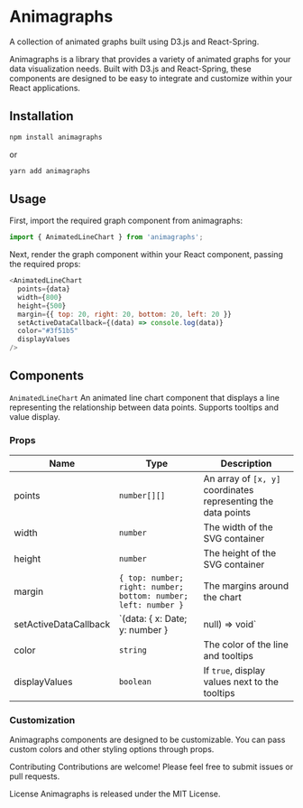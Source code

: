 # Animagraphs

A collection of animated graphs built using D3.js and React-Spring.

Animagraphs is a library that provides a variety of animated graphs for your data visualization needs. Built with D3.js and React-Spring, these components are designed to be easy to integrate and customize within your React applications.

## Installation

```bash
npm install animagraphs
```

or

```bash
yarn add animagraphs
```

## Usage

First, import the required graph component from animagraphs:

```javascript
import { AnimatedLineChart } from 'animagraphs';
```

Next, render the graph component within your React component, passing the required props:

```javascript
<AnimatedLineChart
  points={data}
  width={800}
  height={500}
  margin={{ top: 20, right: 20, bottom: 20, left: 20 }}
  setActiveDataCallback={(data) => console.log(data)}
  color="#3f51b5"
  displayValues
/>
```

## Components

`AnimatedLineChart`
An animated line chart component that displays a line representing the relationship between data points. Supports tooltips and value display.

### Props

| Name | Type | Description |
| --- | --- | --- |
| points | `number[][]` | An array of `[x, y]` coordinates representing the data points |
| width | `number` | The width of the SVG container |
| height | `number` | The height of the SVG container |
| margin | `{ top: number; right: number; bottom: number; left: number }` | The margins around the chart |
| setActiveDataCallback | `(data: { x: Date; y: number } | null) => void` | A callback function that is called with the active data point when hovering over the chart |
| color | `string` | The color of the line and tooltips |
| displayValues | `boolean` | If `true`, display values next to the tooltips|

### Customization

Animagraphs components are designed to be customizable. You can pass custom colors and other styling options through props.


Contributing
Contributions are welcome! Please feel free to submit issues or pull requests.

License
Animagraphs is released under the MIT License.